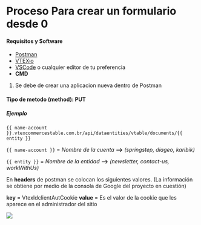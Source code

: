 # Proceso Para crear un formulario desde 0

#### Requisitos y Software

- [Postman](https://www.postman.com/downloads/?utm_source=postman-home)
- [VTEXio](https://developers.vtex.com/vtex-developer-docs/docs/welcome)
- [VSCode](https://code.visualstudio.com/) o cualquier editor de tu preferencia
- **CMD**

1. Se debe de crear una aplicacion nueva dentro de Postman

#### Tipo de metodo (method): PUT

##### Ejemplo

`{{ name-account }}.vtexcommercestable.com.br/api/dataentities/vtable/documents/{{ entity }}`

`{{ name-account }}`  = _Nombre de la cuenta_ **-->** *(springstep, diageo, karibik)*

`{{ entity }}`        = _Nombre de la entidad_ **-->** *(newsletter, contact-us, workWithUs)*

En **headers** de postman se colocan los siguientes valores. (La información se obtiene por medio de la consola de Google del proyecto en cuestión)

**key**   = VtexIdclientAutCookie
**value** = Es el valor de la cookie que les aparece en el administrador del sitio

![](https://keep.google.com/u/0/media/v2/1LRs8VGcmq5__kCoaPmWuCDteXCDOyzQkxSD8XFq-TltPzZ1BWHYlsg6KmXdP3A/1FASPfo38rT6JYHP9HOVIbFOSI1daRylDAaNRiuO2l4BD9yY-qorfhBuH2RDcgzA?sz=512&accept=image%2Fgif%2Cimage%2Fjpeg%2Cimage%2Fjpg%2Cimage%2Fpng%2Cimage%2Fwebp)
